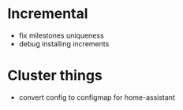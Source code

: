 # Incremental
* fix milestones uniqueness
* debug installing increments

# Cluster things
* convert config to configmap for home-assistant